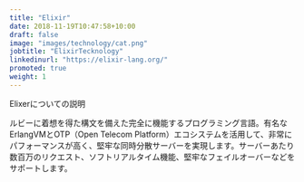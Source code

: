 ```yaml
---
title: "Elixir"
date: 2018-11-19T10:47:58+10:00
draft: false
image: "images/technology/cat.png"
jobtitle: "ElixirTecknology"
linkedinurl: "https://elixir-lang.org/"
promoted: true
weight: 1
---
```


Elixerについての説明  

ルビーに着想を得た構文を備えた完全に機能するプログラミング言語。有名なErlangVMとOTP（Open Telecom Platform）エコシステムを活用して、非常にパフォーマンスが高く、堅牢な同時分散サーバーを実現します。サーバーあたり数百万のリクエスト、ソフトリアルタイム機能、堅牢なフェイルオーバーなどをサポートします。